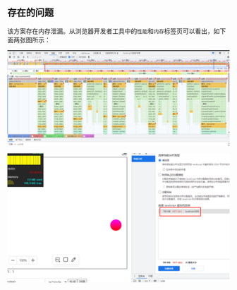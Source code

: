 ## 存在的问题

该方案存在内存泄漏。从浏览器开发者工具中的`性能`和`内存`标签页可以看出，如下面两张图所示：

![image](../../excalidraw-app/render_base_memory.jpg)

![image](../../excalidraw-app/render_base_memory02.jpg)
